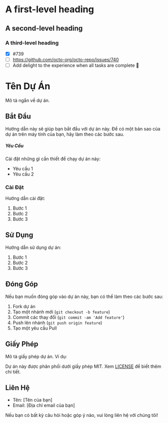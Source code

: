 # A first-level heading
## A second-level heading
### A third-level heading
- [x] #739
- [ ] https://github.com/octo-org/octo-repo/issues/740
- [ ] Add delight to the experience when all tasks are complete :tada:

# Tên Dự Án

Mô tả ngắn về dự án.

## Bắt Đầu

Hướng dẫn này sẽ giúp bạn bắt đầu với dự án này. Để có một bản sao của dự án trên máy tính của bạn, hãy làm theo các bước sau.

##### Yêu Cầu

Cài đặt những gì cần thiết để chạy dự án này:

- Yêu cầu 1
- Yêu cầu 2

### Cài Đặt

Hướng dẫn cài đặt:

1. Bước 1
2. Bước 2
3. Bước 3

## Sử Dụng

Hướng dẫn sử dụng dự án:

1. Bước 1
2. Bước 2
3. Bước 3

## Đóng Góp

Nếu bạn muốn đóng góp vào dự án này, bạn có thể làm theo các bước sau:

1. Fork dự án
2. Tạo một nhánh mới (`git checkout -b feature`)
3. Commit các thay đổi (`git commit -am 'Add feature'`)
4. Push lên nhánh (`git push origin feature`)
5. Tạo một yêu cầu Pull

## Giấy Phép

Mô tả giấy phép dự án. Ví dụ:

Dự án này được phân phối dưới giấy phép MIT. Xem [LICENSE](LICENSE) để biết thêm chi tiết.

## Liên Hệ

- Tên: [Tên của bạn]
- Email: [Địa chỉ email của bạn]

Nếu bạn có bất kỳ câu hỏi hoặc góp ý nào, vui lòng liên hệ với chúng tôi!

